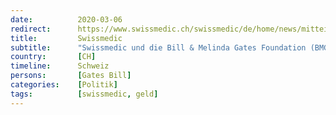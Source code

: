 ```yaml
---
date:          2020-03-06
redirect:      https://www.swissmedic.ch/swissmedic/de/home/news/mitteilungen/swissmedic_bmgf_zusammenarbeit.html
title:         Swissmedic
subtitle:      "Swissmedic und die Bill & Melinda Gates Foundation (BMGF) setzen ihre Zusammenarbeit fort"
country:       [CH]
timeline:      Schweiz
persons:       [Gates Bill]
categories:    [Politik]
tags:          [swissmedic, geld]
---
```

